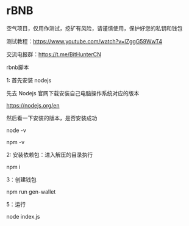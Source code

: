 # rBNB

空气项目，仅用作测试，挖矿有风险，请谨慎使用，保护好您的私钥和钱包

测试教程：https://www.youtube.com/watch?v=lZggG59WwT4

交流电报群：https://t.me/BitHunterCN



rbnb脚本

1: 首先安装 nodejs

先去 Nodejs 官网下载安装自己电脑操作系统对应的版本

https://nodejs.org/en

然后看一下安装的版本，是否安装成功

node -v

npm -v

2: 安装依赖包：进入解压的目录执行

npm i

3：创建钱包

npm run gen-wallet

5：运行

node index.js

